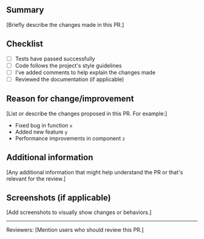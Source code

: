 ## Summary

[Briefly describe the changes made in this PR.]

## Checklist

- [ ] Tests have passed successfully
- [ ] Code follows the project's style guidelines
- [ ] I've added comments to help explain the changes made
- [ ] Reviewed the documentation (if applicable)

## Reason for change/improvement

[List or describe the changes proposed in this PR. For example:]

- Fixed bug in function `x`
- Added new feature `y`
- Performance improvements in component `z`

## Additional information

[Any additional information that might help understand the PR or that's relevant for the review.]

## Screenshots (if applicable)

[Add screenshots to visually show changes or behaviors.]

---

Reviewers: [Mention users who should review this PR.]
